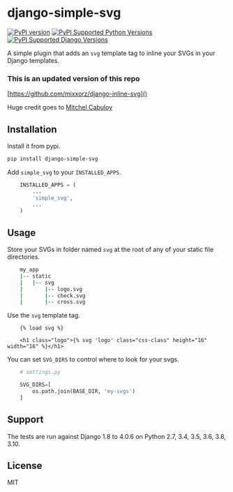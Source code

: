 # django-simple-svg

[![PyPI version](https://badge.fury.io/py/django-simple-svg.svg)](https://badge.fury.io/py/django-simple-svg)
[![PyPI Supported Python Versions](https://img.shields.io/pypi/pyversions/django-simple-svg.svg)](https://pypi.python.org/pypi/slippers/)
[![PyPI Supported Django Versions](https://img.shields.io/pypi/djversions/django-simple-svg.svg)](https://docs.djangoproject.com/en/dev/releases/)

A simple plugin that adds an ``svg`` template tag to inline your SVGs in your
Django templates.

### This is an updated version of this repo

[https://github.com/mixxorz/django-inline-svg]()

Huge credit goes to [Mitchel Cabuloy](https://github.com/mixxorz)

## Installation

Install it from pypi.

```bash
pip install django-simple-svg
```

Add ```simple_svg``` to your ```INSTALLED_APPS```.

```python
    INSTALLED_APPS = (
        ...
        'simple_svg',
        ...
    )
```

## Usage

Store your SVGs in folder named ```svg``` at the root of any of your static file
directories.

```bash
    my_app
    |-- static
    |   |-- svg
    |       |-- logo.svg
    |       |-- check.svg
    |       |-- cross.svg
```

Use the ```svg``` template tag.

```django
    {% load svg %}

    <h1 class="logo">{% svg 'logo' class="css-class" height="16" width="16" %}</h1>
```

You can set ```SVG_DIRS``` to control where to look for your svgs.

```python
    # settings.py

    SVG_DIRS=[
        os.path.join(BASE_DIR, 'my-svgs')
    ]
```

## Support

The tests are run against Django 1.8 to 4.0.6 on Python 2.7, 3.4, 3.5, 3.6, 3.8, 3.10.

## License

MIT
